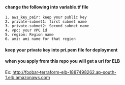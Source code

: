 #### change the following into variable.tf file
	1. aws_key_pair: keep your public key
	2. private-subnet1: first subnet name
	3. private-subnet2: Second subnet name
	4. vpc: your VPC id
	5. region: Region name 
	6. ami: ami name for that region

#### keep your private key into pri.pem file for deployment

#### when you apply from this repo you will get a url for ELB 
Ex: http://foobar-terraform-elb-1887498262.ap-south-1.elb.amazonaws.com

